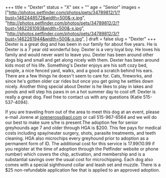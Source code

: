 +++
title = "Dexter"
status = "X"
sex = ""
age = "Senior"
images = ["http://photos.petfinder.com/photos/pets/34789812/1/?bust=1462448572&width=500&-x.jpg",
"http://photos.petfinder.com/photos/pets/34789812/2/?bust=1462261093&width=500&-x.jpg",
"http://photos.petfinder.com/photos/pets/34789812/3/?bust=1462261944&width=500&-x.jpg",
]
draft = false
slug = "Dexter"
+++
Dexter is a great dog and has been in our family for about five years.  He is Dexter is a 7 year old wonderful boy. Dexter is a very loyal boy. He loves his family and would never want to leave you. Dexter has been around other dogs big and small and get along  nicely with them. Dexter has been around kids most of his life.
Something's Dexter enjoys are his soft cozy bed, people, a nice fenced yard, walks, and a good a scratch behind his ears. There are a few things he doesn't seem to care for. Cats, fireworks, and since he's gotten older car rides but once you get going he settles down nicely. Another thing special about Dexter is he likes to play in lakes and ponds and will step his paws in on a hot summer day to cool off. Dexter is really a great dog. Feel free to contact us with any questions (Katie 515-537-4094).

If you are traveling from out of the area to meet this dog at an event, please e-mail Jorene at joreneross@aol.com or call 515-967-6564 and we will do our best to make sure s/he is present.The adoption fee for senior greyhounds age 7 and older  through HGA is $200. This fee pays for medical costs including spay/neuter surgery, shots, parasite treatments, and teeth cleaning. HGA also microchips every greyhound prior to adoption as a permanent form of ID. The additional cost for this service is $17.99 ($10.99 if you register at the time of adoption through the Petfinder website or phone number) which covers the chip, activation, and membership and is a substantial savings over the usual cost for microchipping. Each dog also comes with a special sighthound collar and leash set and muzzle. There is a $25 non-refundable application fee that is applied to an approved adoption.
